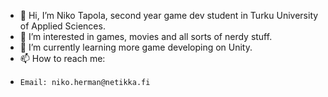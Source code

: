 - 👋 Hi, I’m Niko Tapola, second year game dev student in Turku University of Applied Sciences.
- 👀 I’m interested in games, movies and all sorts of nerdy stuff.
- 🌱 I’m currently learning more game developing on Unity.
- 📫 How to reach me:
-     Email: niko.herman@netikka.fi

<!---
TR3CTA/TR3CTA is a ✨ special ✨ repository because its `README.md` (this file) appears on your GitHub profile.
You can click the Preview link to take a look at your changes.
--->
